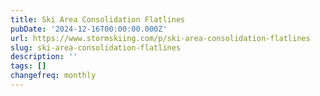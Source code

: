 ```yaml
---
title: Ski Area Consolidation Flatlines
pubDate: '2024-12-16T00:00:00.000Z'
url: https://www.stormskiing.com/p/ski-area-consolidation-flatlines
slug: ski-area-consolidation-flatlines
description: ''
tags: []
changefreq: monthly
---
```


<!-- Add post content below -->
